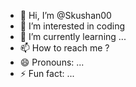 - 👋 Hi, I’m @Skushan00
- 👀 I’m interested in coding
- 🌱 I’m currently learning ...
- 📫 How to reach me ?
- 😄 Pronouns: ...
- ⚡ Fun fact: ...

<!---
Skushan00/Skushan00 is a ✨ special ✨ repository because its `README.md` (this file) appears on your GitHub profile.
You can click the Preview link to take a look at your changes.
--->

